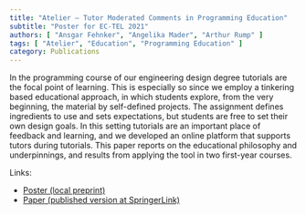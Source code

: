 ```yaml
---
title: "Atelier – Tutor Moderated Comments in Programming Education"
subtitle: "Poster for EC-TEL 2021"
authors: [ "Ansgar Fehnker", "Angelika Mader", "Arthur Rump" ]
tags: [ "Atelier", "Education", "Programming Education" ]
category: Publications
---
```


In the programming course of our engineering design degree tutorials are the focal point of learning. This is especially so since we employ a tinkering based educational approach, in which students explore, from the very beginning, the material by self-defined projects. The assignment defines ingredients to use and sets expectations, but students are free to set their own design goals. In this setting tutorials are an important place of feedback and learning, and we developed an online platform that supports tutors during tutorials. This paper reports on the educational philosophy and underpinnings, and results from applying the tool in two first-year courses.

Links:

- [Poster (local preprint)]({attach}poster_preprint.pdf)
- [Paper (published version at SpringerLink)](https://doi.org/10.1007/978-3-030-86436-1_39)
